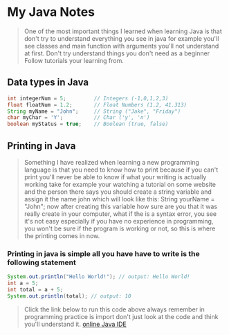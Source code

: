 ﻿# My Java Notes
> One of the most important things I learned when learning Java
> is that don't try to understand everything you see in java for example
> you'll see classes and main function with arguments you'll not 
> understand at first.
> Don't try understand things you don't need as a beginner
> Follow tutorials your learning from.

## Data types in Java

```java
int integerNum = 5; 		// Integers (-1,0,1,2,3)
float floatNum = 1.2;		// Float Numbers (1.2, 41.313)
String myName = "John";		// String ("Jake", "Friday")
char myChar = 'Y';			// Char ('y', 'n')
boolean myStatus = true;	// Boolean (true, false)	
```
## Printing in Java
> Something I have realized when learning a new programming language
> is that you need to know how to print because if you can't print
> you'll never be able to know if what your writing is actually working
> take for example your watching a tutorial on some website and the 
> person there says you should create a string variable and assign it the
> name john which will look like this:
> String yourName = "John";
> now after creating this variable how sure are you that it was
>  really create in your computer, what if the is a syntax error, you see
>  it's not easy especially if you have no experience in programming, you
>  won't be sure if the program is working or not, so this is where the
>  printing comes in now.

### Printing in java is simple all you have have to write is the following statement

```java
System.out.println("Hello World!"); // output: Hello World!
int a = 5;
int total = a + 5;
System.out.println(total); // output: 10
```
> Click the link below to run this code above
> always remember in programming practice is import
> don't just look at the code and think you'll understand it.
[online Java IDE](https://www.programiz.com/java-programming/online-compiler/)


